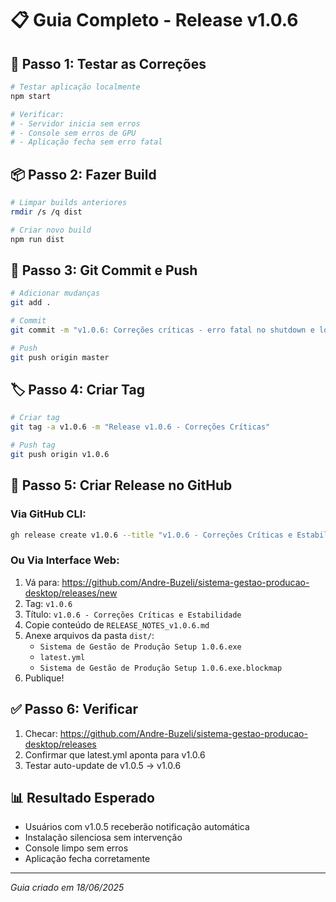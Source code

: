 # 📋 Guia Completo - Release v1.0.6

## 🔧 Passo 1: Testar as Correções

```bash
# Testar aplicação localmente
npm start

# Verificar:
# - Servidor inicia sem erros
# - Console sem erros de GPU
# - Aplicação fecha sem erro fatal
```

## 📦 Passo 2: Fazer Build

```bash
# Limpar builds anteriores
rmdir /s /q dist

# Criar novo build
npm run dist
```

## 🔄 Passo 3: Git Commit e Push

```bash
# Adicionar mudanças
git add .

# Commit
git commit -m "v1.0.6: Correções críticas - erro fatal no shutdown e logs GPU"

# Push
git push origin master
```

## 🏷️ Passo 4: Criar Tag

```bash
# Criar tag
git tag -a v1.0.6 -m "Release v1.0.6 - Correções Críticas"

# Push tag
git push origin v1.0.6
```

## 🚀 Passo 5: Criar Release no GitHub

### Via GitHub CLI:
```bash
gh release create v1.0.6 --title "v1.0.6 - Correções Críticas e Estabilidade" --notes-file RELEASE_NOTES_v1.0.6.md "dist\Sistema de Gestão de Produção Setup 1.0.6.exe" "dist\latest.yml" "dist\Sistema de Gestão de Produção Setup 1.0.6.exe.blockmap"
```

### Ou Via Interface Web:
1. Vá para: https://github.com/Andre-Buzeli/sistema-gestao-producao-desktop/releases/new
2. Tag: `v1.0.6`
3. Título: `v1.0.6 - Correções Críticas e Estabilidade`
4. Copie conteúdo de `RELEASE_NOTES_v1.0.6.md`
5. Anexe arquivos da pasta `dist/`:
   - `Sistema de Gestão de Produção Setup 1.0.6.exe`
   - `latest.yml`
   - `Sistema de Gestão de Produção Setup 1.0.6.exe.blockmap`
6. Publique!

## ✅ Passo 6: Verificar

1. Checar: https://github.com/Andre-Buzeli/sistema-gestao-producao-desktop/releases
2. Confirmar que latest.yml aponta para v1.0.6
3. Testar auto-update de v1.0.5 → v1.0.6

## 📊 Resultado Esperado

- Usuários com v1.0.5 receberão notificação automática
- Instalação silenciosa sem intervenção
- Console limpo sem erros
- Aplicação fecha corretamente

---
*Guia criado em 18/06/2025* 